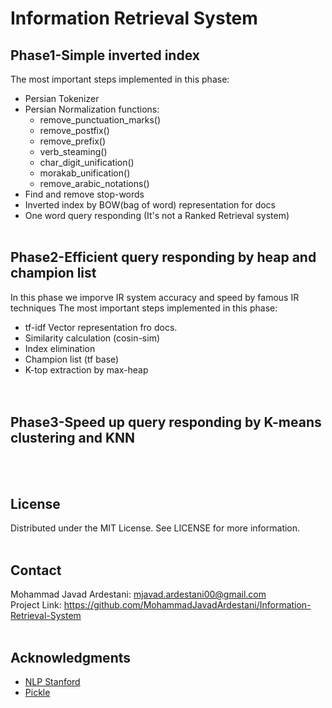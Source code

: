 # Information Retrieval System  

## Phase1-Simple inverted index

The most important steps implemented in this phase:
-  Persian Tokenizer
-  Persian Normalization functions:
    - remove_punctuation_marks()  
    - remove_postfix()
    - remove_prefix()
    - verb_steaming()
    - char_digit_unification()
    - morakab_unification()
    - remove_arabic_notations()
 - Find and remove stop-words
 - Inverted index by BOW(bag of word) representation for docs
 - One word query responding (It's not a Ranked Retrieval system)
<br><br>
## Phase2-Efficient query responding by heap and champion list
In this phase we imporve IR system accuracy and speed by famous IR techniques 
The most important steps implemented in this phase:
- tf-idf Vector representation fro docs.
- Similarity calculation (cosin-sim)
- Index elimination
- Champion list (tf base)
- K-top extraction by max-heap  
<br><br>
## Phase3-Speed up query responding by K-means clustering and KNN
<br><br>
## License
Distributed under the MIT License. See LICENSE for more information.
<br><br>
## Contact
Mohammad Javad Ardestani: mjavad.ardestani00@gmail.com <br>
Project Link: https://github.com/MohammadJavadArdestani/Information-Retrieval-System
<br><br>
## Acknowledgments
- [NLP Stanford](https://nlp.stanford.edu/IR-book/html/htmledition/contents-1.html)
- [Pickle](https://docs.python.org/3/library/pickle.html)
